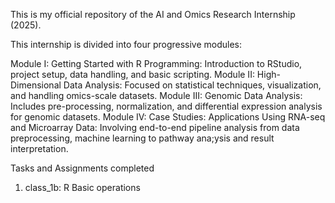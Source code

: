 This is my official repository of the AI and Omics Research Internship (2025).

This internship is divided into four progressive modules:

Module I: Getting Started with R Programming: Introduction to RStudio, project setup, data handling, and basic scripting.
Module II: High-Dimensional Data Analysis: Focused on statistical techniques, visualization, and handling omics-scale datasets.
Module III: Genomic Data Analysis: Includes pre-processing, normalization, and differential expression analysis for genomic datasets.
Module IV: Case Studies: Applications Using RNA-seq and Microarray Data: Involving end-to-end pipeline analysis from data preprocessing, machine learning to pathway ana;ysis and result interpretation.

Tasks and Assignments completed
1. class_1b: R Basic operations 
